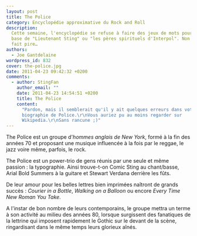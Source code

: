 ```yaml
---
layout: post
title: The Police
category: Encyclopédie approximative du Rock and Roll
description:
  Cette semaine, l'encyclopédie se refuse à faire des jeux de mots pourris à
  base de "Lieutenant Sting" ou "les pères spirituels d'Interpol". Non ! Elle
  fait pire…
authors:
  - Joe Gantdelaine
wordpress_id: 832
cover: the-police.jpg
date: 2011-04-23 09:42:32 +0200
comments:
  - author: StingFan
    author_email: ""
    date: 2011-04-23 14:54:51 +0200
    title: The Police
    content:
      "Pardon, mais il semblerait qu'il y ait quelques erreurs dans votre
      biographie de Police.\r\nVous auriez pu au moins regarder sur
      Wikipedia.\r\nSans rancune ;)"
---
```


The Police est un groupe d'_hommes anglais de New York_, formé à la fin des
années 70 et proposant une musique influencée à la fois par le reggae, le jazz
voire même, parfois, le rock.

The Police est un power-trio de gens réunis par une seule et même passion : la
typographie. Ainsi trouve-t-on Comic Sting au chant/basse, Arial Bold Summers à
la guitare et Stewart Verdana derrière les fûts.

De leur amour pour les belles lettres bien imprimées naîtront de grands succès :
_Courier in a Bottle_, _Walking on a Balloon_ ou encore _Every Time New Roman
You Take_.

A l'instar de bon nombre de leurs contemporains, le groupe mettra un terme à son
activité au milieu des années 80, lorsque surgissent des fanatiques de la
lettrine qui imposent rapidement le Gothic sur le devant de la scène,
ringardisant dans le même temps leurs glorieux aînés.
